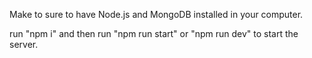 Make to sure to have Node.js and MongoDB installed in your computer.

run "npm i" and then run "npm run start" or "npm run dev" to start the server.
